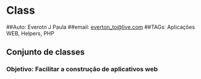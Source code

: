 # Class

##Auto: Everotn J Paula
##email: everton_to@live.com
##TAGs: Aplicações WEB, Helpers, PHP

## Conjunto de classes
### Objetivo: Facilitar a construção de aplicativos web
